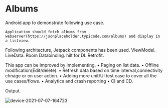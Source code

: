 # Albums

Android app to demonstrate following use case.

    Application should fetch albums from webserver(https://jsonplaceholder.typicode.com/albums) and display in a listview. 

Following architecture, Jetpack components has been used.
ViewModel.
LiveData.
Room
Databinding.
hilt for DI.
Retrofit.

This app can be improved by implementing, 
• Paging on list data. 
• Offline modification(Edit/delete). 
• Refresh data based on time interval,connectivity chnage or on user action.
• Adding more unit/UI test case to cover all the use cases/flows.
• Analytics and crash reporting
• CI and CD.

Output.

![device-2021-07-07-164723](https://user-images.githubusercontent.com/5215595/124750395-07b46d80-df43-11eb-901e-083b06366258.png)


